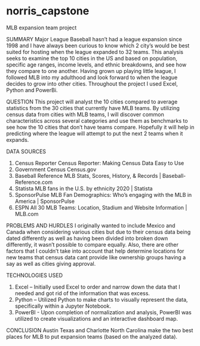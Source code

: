 # norris_capstone
MLB expansion team project

SUMMARY
Major League Baseball hasn’t had a league expansion since 1998 and I have always been curious to know which 2 city’s would be best suited for hosting when the league expanded to 32 teams. This analysis seeks to examine the top 10 cities in the US and based on population, specific age ranges, income levels, and ethnic breakdowns, and see how they compare to one another. 
Having grown up playing little league, I followed MLB into my adulthood and look forward to when the league decides to grow into other cities. Throughout the project I used Excel, Python and PowerBi.

QUESTION
This project will analyst the 10 cities compared to average statistics from the 30 cities that currently have MLB teams. By utilizing census data from cities with MLB teams, I will discover common characteristics across several categories and use them as benchmarks to see how the 10 cities that don’t have teams compare. Hopefully it will help in predicting where the league will attempt to put the next 2 teams when it expands.

DATA SOURCES
1.	Census Reporter Census Reporter: Making Census Data Easy to Use
2.	Government Census Census.gov
3.	Baseball Reference MLB Stats, Scores, History, & Records | Baseball-Reference.com
4.	Statista MLB fans in the U.S. by ethnicity 2020 | Statista
5.	SponsorPulse MLB Fan Demographics: Who’s engaging with the MLB in America | SponsorPulse
6.	ESPN All 30 MLB Teams: Location, Stadium and Website Information | MLB.com

PROBLEMS AND HURDLES
I originally wanted to include Mexico and Canada when considering various cities but due to their census data being dated differently as well as having been divided into broken down differently, it wasn’t possible to compare equally. 
Also, there are other factors that I couldn’t take into account that help determine locations for new teams that census data cant provide like ownership groups having a say as well as cities giving approval. 

TECHNOLOGIES USED
1.	Excel – Initially used Excel to order and narrow down the data that I needed and got rid of the information that was excess.
2.	Python – Utilized Python to make charts to visually represent the data, specifically within a Jupyter Notebook.
3.	PowerBI - Upon completion of normalization and analysis, PowerBI was utilized to create visualizations and an interactive dashboard map.

CONCLUSION
Austin Texas and Charlotte North Carolina make the two best places for MLB to put expansion teams (based on the analyzed data).
